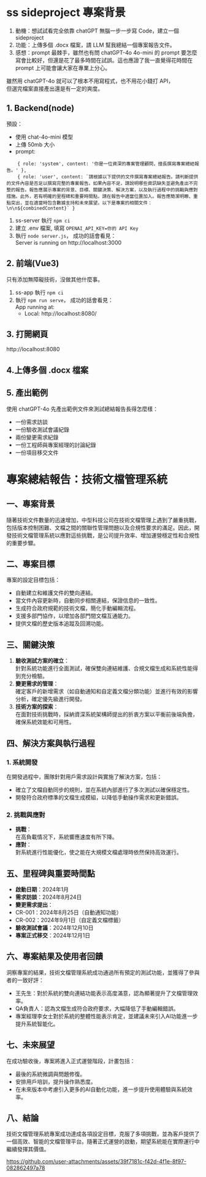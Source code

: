 # ss sideproject 專案背景

1. 動機：想試試看完全依靠 chatGPT 無腦一步一步寫 Code，建立一個 sideproject   
2. 功能：上傳多個 .docx 檔案，請 LLM 幫我總結一個專案報告文件。
3. 感想：prompt 最棘手，雖然也有問 chatGPT-4o 4o-mini 的 prompt 要怎麼寫會比較好，但還是花了最多時間在試誤。這也應證了我一直覺得花時間在 prompt 上可能會讓大家在專業上分心。

雖然用 chatGPT-4o 就可以了根本不用寫程式，也不用花小錢打 API，   
但選完檔案直接產出還是有一定的爽度。  

## 1. Backend(node)  

預設：  
- 使用 chat-4o-mini 模型  
- 上傳 50mb 大小
- prompt:  
```
    { role: 'system', content: '你是一位資深的專案管理顧問，擅長撰寫專案總結報告。' },
    { role: 'user', content: `請根據以下提供的文件撰寫專案總結報告。請判斷提供的文件內容是否足以撰寫完整的專案報告。如果內容不足，請說明哪些資訊缺失並避免產出不完整的報告。報告應展示專案的背景、目標、關鍵決策、解決方案，以及執行過程中的挑戰與應對措施。此外，若有明確的里程碑和重要時間點，請在報告中適當位置加入。報告應簡潔明瞭、重點突出，並在適當時包含數據支持和未來展望。以下是專案的相關文件：\n\n${combinedContent}` }
```

1. ss-server 執行 ```npm ci```   
2. 建立 .env 檔案, 填寫 ```OPENAI_API_KEY=你的 API Key```  
3. 執行 ```node server.js```， 成功的話會看見：  
    Server is running on http://localhost:3000

## 2. 前端(Vue3)  

只有添加無障礙技術，沒做其他什麼事。  

1. ss-app 執行 ```npm ci```  
2. 執行 ```npm run serve```， 成功的話會看見：  
    App running at:  
    - Local:   http://localhost:8080/  

## 3. 打開網頁  

http://localhost:8080  


## 4.上傳多個 .docx 檔案  

## 5. 產出範例  

使用 chatGPT-4o 先產出範例文件來測試總結報告長得怎麼樣：  
- 一份需求訪談  
- 一份驗收測試會議紀錄  
- 兩份變更需求紀錄  
- 一份工程師與專案經理的討論紀錄  
- 一份項目移交文件  

# 專案總結報告：技術文檔管理系統  

## 一、專案背景  
隨著技術文件數量的迅速增加，中型科技公司在技術文檔管理上遇到了嚴重挑戰，包括版本控制困難、文檔之間的關聯性管理問題以及合規性要求的滿足。因此，開發技術文檔管理系統以應對這些挑戰，是公司提升效率、增加運營穩定性和合規性的重要步驟。 

## 二、專案目標  
專案的設定目標包括： 
- 自動建立和維護文件的雙向連結。   
- 當文件內容更新時，自動同步相關連結，保證信息的一致性。  
- 生成符合政府規範的技術文檔，簡化手動編輯流程。  
- 支援多部門協作，以增加各部門間文檔互通能力。  
- 提供文檔的歷史版本追蹤及回溯功能。 

## 三、關鍵決策  
1. **驗收測試方案的確立**：  
針對系統功能進行全面測試，確保雙向連結維護、合規文檔生成和系統性能得到充分檢驗。  
2. **變更需求的管理**：  
確定客戶的新增需求（如自動通知和自定義文檔分類功能）並進行有效的影響分析，確定優先級進行開發。 
3. **技術方案的探索**：  
在面對技術挑戰時，採納資深系統架構師提出的折衷方案以平衡前後端負擔，確保系統效能和可用性。  

## 四、解決方案與執行過程 
### 1. 系統開發 
在開發過程中，團隊針對用戶需求設計與實施了解決方案，包括：  
- 確立了文檔自動同步的規則，並在系統內部進行了多次測試以確保穩定性。  
- 開發符合政府標準的文檔生成模組，以降低手動操作需求和更新錯誤。 
### 2. 挑戰與應對 
- **挑戰**：  
在高負載情况下，系統響應速度有所下降。  
- **應對**：  
對系統進行性能優化，使之能在大規模文檔處理時依然保持高效運行。  

## 五、里程碑與重要時間點 
- **啟動日期**：2024年1月 
- **需求訪談**：2024年8月24日 
- **變更需求提出**： 
- CR-001：2024年8月25日（自動通知功能）  
- CR-002：2024年9月1日（自定義文檔標籤）  
- **驗收測試會議**：2024年12月10日  
- **專案正式移交**：2024年12月1日  

## 六、專案結果及使用者回饋  
洞察專案的結果，技術文檔管理系統成功通過所有預定的測試功能，並獲得了參與者的一致好評： 
- 王先生：對於系統的雙向連結功能表示高度滿意，認為顯著提升了文檔管理效率。  
- QA負責人：認為文檔生成符合政府要求，大幅降低了手動編輯錯誤。  
- 專案經理李女士對於系統的整體性能表示肯定，並建議未來引入AI功能進一步提升系統智能化。  

## 七、未來展望 
在成功驗收後，專案將進入正式運營階段，計畫包括： 
- 最後的系統微調與問題修復。 
- 安排用戶培訓，提升操作熟悉度。 
- 在未來版本中考慮引入更多的AI自動化功能，進一步提升使用體驗與系統效率。 

## 八、結論 
技術文檔管理系統專案成功達成各項設定目標，克服了多項挑戰，並為客戶提供了一個高效、智能的文檔管理平台。隨著正式運營的啟動，期望系統能在實際運行中繼續發揮其價值。


https://github.com/user-attachments/assets/39f7181c-f42d-4f1e-8f97-082862497a78






